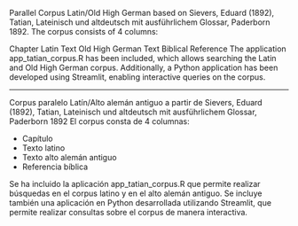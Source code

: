 Parallel Corpus Latin/Old High German based on Sievers, Eduard (1892), Tatian, Lateinisch und altdeutsch mit ausführlichem Glossar, Paderborn 1892. The corpus consists of 4 columns:

Chapter
Latin Text
Old High German Text
Biblical Reference
The application app_tatian_corpus.R has been included, which allows searching the Latin and Old High German corpus. Additionally, a Python application has been developed using Streamlit, enabling interactive queries on the corpus.

------------------------------------------

Corpus paralelo Latín/Alto alemán antiguo
a partir de Sievers, Eduard (1892), Tatian, Lateinisch und altdeutsch mit ausführlichem Glossar, Paderborn 1892
El corpus consta de 4 columnas: 
* Capítulo
* Texto latino
* Texto alto alemán antiguo
* Referencia bíblica

Se ha incluido la aplicación app_tatian_corpus.R que permite realizar búsquedas en el corpus latino y en el alto alemán antiguo. Se incluye también una aplicación en Python desarrollada utilizando Streamlit, que permite realizar consultas sobre el corpus de manera interactiva.
